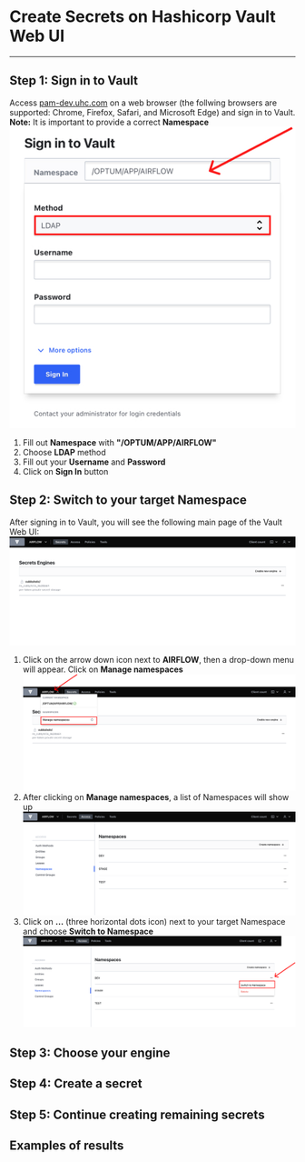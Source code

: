 # Create Secrets on Hashicorp Vault Web UI
---
## Step 1: Sign in to Vault

Access [pam-dev.uhc.com](http://pam-dev.uhc.com) on a web browser (the follwing browsers are supported: Chrome, Firefox, Safari, and Microsoft Edge) and sign in to Vault.  
**Note:**  It is important to provide a correct **Namespace**  
![Screenshot](img/Vault1.jpg)

1. Fill out **Namespace** with **"/OPTUM/APP/AIRFLOW"**
2. Choose **LDAP** method
3. Fill out your **Username** and **Password**
4. Click on **Sign In** button

## Step 2: Switch to your target Namespace

After signing in to Vault, you will see the following main page of the Vault Web UI:  
![Screenshot](img/Vault2.png)  

1. Click on the arrow down icon next to **AIRFLOW**, then a drop-down menu will appear. Click on **Manage namespaces**
![Screenshot](img/Vault3.png)
2. After clicking on **Manage namespaces**, a list of Namespaces will show up
![Screenshot](img/Vault4.png)
3. Click on **...** (three horizontal dots icon) next to your target Namespace and choose **Switch to Namespace**
![Screenshot](img/Vault5.png)

## Step 3: Choose your engine



## Step 4: Create a secret

## Step 5: Continue creating remaining secrets

## Examples of results

